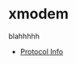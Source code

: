 # xmodem 

blahhhhh

- [Protocol Info](https://www.geeksforgeeks.org/xmodem-file-transfer-protocol/)
